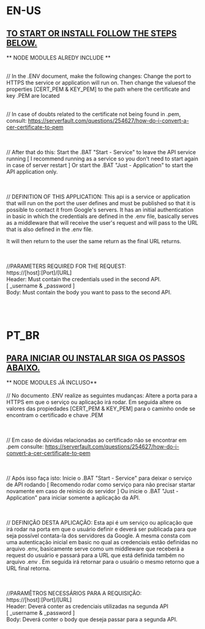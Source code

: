 # EN-US
## <u>TO START OR INSTALL FOLLOW THE STEPS BELOW.</u>
** NODE MODULES ALREDY INCLUDE **
<br/><br/>

// In the .ENV document, make the following changes:
Change the port to HTTPS the service or application will run on.
Then change the values ​​of the properties [CERT_PEM & KEY_PEM] to the path where the certificate and key .PEM are located
</Br></br>

// In case of doubts related to the certificate not being found in .pem, consult:
https://serverfault.com/questions/254627/how-do-i-convert-a-cer-certificate-to-pem

</Br></br>
// After that do this:
Start the .BAT "Start - Service" to leave the API service running [ I recommend running as a service so you don't need to start again in case of server restart ]
Or start the .BAT "Just - Application" to start the API application only.

</Br></br>
// DEFINITION OF THIS APPLICATION:
This api is a service or application that will run on the port the user defines and must be published so that it is possible to contact it from Google's servers.
It has an initial authentication in basic in which the credentials are defined in the .env file, basically serves as a middleware that will receive the user's request
and will pass to the URL that is also defined in the .env file.

It will then return to the user the same return as the final URL returns.

</Br></br>
//PARAMETERS REQUIRED FOR THE REQUEST:
</br>https://[host]:[Port]/[URL]
</br>Header: Must contain the credentials used in the second API.<br/>[ _username & _password ]
</br>Body: Must contain the body you want to pass to the second API.



</br></br>
# PT_BR
## <u>PARA INICIAR OU INSTALAR SIGA OS PASSOS ABAIXO.</u>
** NODE MODULES JÁ INCLUSO**
<br/><br/>
// No documento .ENV realize as seguintes mudanças:
Altere a porta para a HTTPS em que o serviço ou aplicação irá rodar.
Em seguida altere os valores das propiedades [CERT_PEM & KEY_PEM] para o caminho onde se encontram o certificado e chave .PEM

</Br></br>
// Em caso de dúvidas relacionadas ao certificado não se encontrar em .pem consulte:
https://serverfault.com/questions/254627/how-do-i-convert-a-cer-certificate-to-pem

</Br></br>
// Após isso faça isto:
Inicie o .BAT "Start - Service" para deixar o serviço de API rodando [ Recomendo rodar como serviço para não precisar startar novamente em caso de reinicio do servidor ]
Ou inicie o .BAT "Just - Application" para iniciar somente a aplicação da API.

</Br></br>
// DEFINIÇÃO DESTA APLICAÇÃO:
Esta api é um serviço ou aplicação que irá rodar na porta em que o usuário definir e deverá ser publicada para que seja possível contata-la dos servidores da Google.
A mesma consta com uma autenticação inicial em basic no qual as credenciais estão definidas no arquivo .env, basicamente serve como um middleware que receberá a request do usuário
e passará para a URL que está definida também no arquivo .env . 
Em seguida irá retornar para o usuário o mesmo retorno que a URL final retorna.

</Br></br>
//PARAMÊTROS NECESSÁRIOS PARA A REQUISIÇÃO:
</br>https://[host]:[Port]/[URL]
</br>Header: Deverá conter as credenciais utilizadas na segunda API <br/>[ _username & _password ]
</br>Body: Deverá conter o body que deseja passar para a segunda API. 